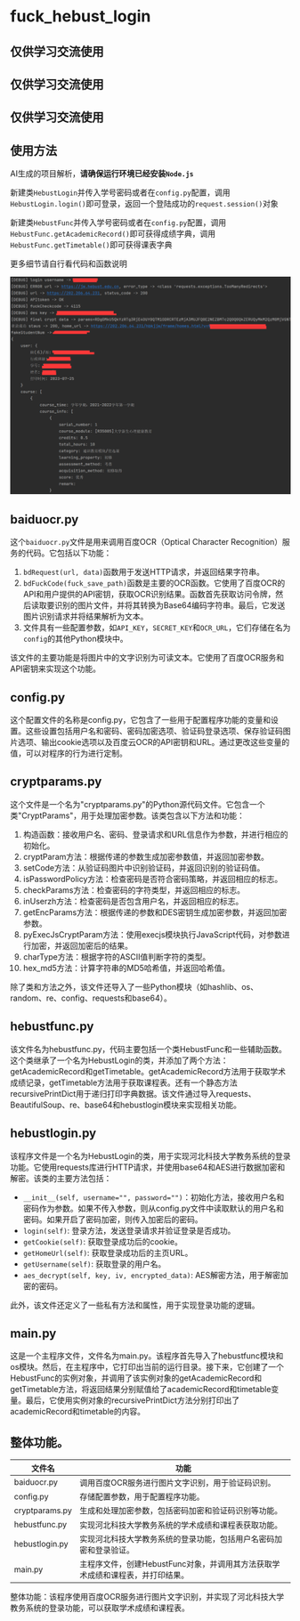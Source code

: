 # fuck_hebust_login

## 仅供学习交流使用

## 仅供学习交流使用

## 仅供学习交流使用

## 使用方法

AI生成的项目解析，**请确保运行环境已经安装`Node.js`**

新建类`HebustLogin`并传入学号密码或者在`config.py`配置，调用`HebustLogin.login()`即可登录，返回一个登陆成功的`request.session()`对象

新建类`HebustFunc`并传入学号密码或者在`config.py`配置，调用`HebustFunc.getAcademicRecord()`即可获得成绩字典，调用`HebustFunc.getTimetable()`即可获得课表字典

更多细节请自行看代码和函数说明

![image-20230725170144875](README.assets/image-20230725170144875.png)

## baiduocr.py

这个`baiduocr.py`文件是用来调用百度OCR（Optical Character Recognition）服务的代码。它包括以下功能：

1. `bdRequest(url, data)`函数用于发送HTTP请求，并返回结果字符串。
2. `bdFuckCode(fuck_save_path)`函数是主要的OCR函数。它使用了百度OCR的API和用户提供的API密钥，获取OCR识别结果。函数首先获取访问令牌，然后读取要识别的图片文件，并将其转换为Base64编码字符串。最后，它发送图片识别请求并将结果解析为文本。
3. 文件具有一些配置参数，如`API_KEY`，`SECRET_KEY`和`OCR_URL`，它们存储在名为`config`的其他Python模块中。

该文件的主要功能是将图片中的文字识别为可读文本。它使用了百度OCR服务和API密钥来实现这个功能。

## config.py

这个配置文件的名称是config.py，它包含了一些用于配置程序功能的变量和设置。这些设置包括用户名和密码、密码加密选项、验证码登录选项、保存验证码图片选项、输出cookie选项以及百度云OCR的API密钥和URL。通过更改这些变量的值，可以对程序的行为进行定制。

## cryptparams.py

这个文件是一个名为"cryptparams.py"的Python源代码文件。它包含一个类"CryptParams"，用于处理加密参数。该类包含以下方法和功能：

1. 构造函数：接收用户名、密码、登录请求和URL信息作为参数，并进行相应的初始化。
2. cryptParam方法：根据传递的参数生成加密参数值，并返回加密参数。
3. setCode方法：从验证码图片中识别验证码，并返回识别的验证码值。
4. isPasswordPolicy方法：检查密码是否符合密码策略，并返回相应的标志。
5. checkParams方法：检查密码的字符类型，并返回相应的标志。
6. inUserzh方法：检查密码是否包含用户名，并返回相应的标志。
7. getEncParams方法：根据传递的参数和DES密钥生成加密参数，并返回加密参数。
8. pyExecJsCryptParam方法：使用execjs模块执行JavaScript代码，对参数进行加密，并返回加密后的结果。
9. charType方法：根据字符的ASCII值判断字符的类型。
10. hex_md5方法：计算字符串的MD5哈希值，并返回哈希值。

除了类和方法之外，该文件还导入了一些Python模块（如hashlib、os、random、re、config、requests和base64）。

## hebustfunc.py

该文件名为hebustfunc.py，代码主要包括一个类HebustFunc和一些辅助函数。这个类继承了一个名为HebustLogin的类，并添加了两个方法：getAcademicRecord和getTimetable。getAcademicRecord方法用于获取学术成绩记录，getTimetable方法用于获取课程表。还有一个静态方法recursivePrintDict用于递归打印字典数据。该文件通过导入requests、BeautifulSoup、re、base64和hebustlogin模块来实现相关功能。

## hebustlogin.py

该程序文件是一个名为HebustLogin的类，用于实现河北科技大学教务系统的登录功能。它使用requests库进行HTTP请求，并使用base64和AES进行数据加密和解密。该类的主要方法包括：

- `__init__(self, username="", password="")`：初始化方法，接收用户名和密码作为参数。如果不传入参数，则从config.py文件中读取默认的用户名和密码。如果开启了密码加密，则传入加密后的密码。
- `login(self)`: 登录方法，发送登录请求并验证登录是否成功。
- `getCookie(self)`: 获取登录成功后的cookie。
- `getHomeUrl(self)`: 获取登录成功后的主页URL。
- `getUsername(self)`: 获取登录的用户名。
- `aes_decrypt(self, key, iv, encrypted_data)`: AES解密方法，用于解密加密的密码。

此外，该文件还定义了一些私有方法和属性，用于实现登录功能的逻辑。

## main.py

这是一个主程序文件，文件名为main.py。该程序首先导入了hebustfunc模块和os模块。然后，在主程序中，它打印出当前的运行目录。接下来，它创建了一个HebustFunc的实例对象，并调用了该实例对象的getAcademicRecord和getTimetable方法，将返回结果分别赋值给了academicRecord和timetable变量。最后，它使用实例对象的recursivePrintDict方法分别打印出了academicRecord和timetable的内容。

## 整体功能。

| 文件名         | 功能                                                         |
| -------------- | ------------------------------------------------------------ |
| baiduocr.py    | 调用百度OCR服务进行图片文字识别，用于验证码识别。            |
| config.py      | 存储配置参数，用于配置程序功能。                             |
| cryptparams.py | 生成和处理加密参数，包括密码加密和验证码识别等功能。         |
| hebustfunc.py  | 实现河北科技大学教务系统的学术成绩和课程表获取功能。         |
| hebustlogin.py | 实现河北科技大学教务系统的登录功能，包括用户名密码加密和登录验证。 |
| main.py        | 主程序文件，创建HebustFunc对象，并调用其方法获取学术成绩和课程表，并打印结果。 |

整体功能：该程序使用百度OCR服务进行图片文字识别，并实现了河北科技大学教务系统的登录功能，可以获取学术成绩和课程表。

